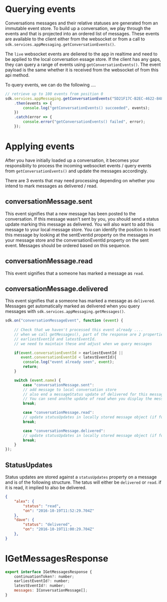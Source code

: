 # Querying events

Conversations messages and their relative statuses are generated from an immutable event store. To build up a conversation, we play through the events and that is projected into an ordered list of messages. These events are available to the client either from the websocket or from a call to `sdk.services.appMessaging.getConversationEvents()`.

The `live` websocket events are deliered to the app in realtime and need to be applied to the local conversation essage store. If the client has any gaps, they can query a range of events using `getConversationEvents()`. The event payload is the same whether it is received from the websocket of from this api method.

To query events, we can do the following ....


```javascript
// retrieve up to 100 events from position 0
sdk.services.appMessaging.getConversationEvents("5D21F17C-B2EC-4622-848E-5A2A916953EA", 0, 100)
    .then(events => {
        console.log("getConversationEvents() succeeded", events);
    })
    .catch(error => {
        console.error("getConversationEvents() failed", error);
    });
```


# Applying events


After you have initially loaded up a conversation, it becomes your responsibiity to process the incoming websocket events / query events from `getConversationEvents()` and update the messages accordingly.

There are 3 events that may need processing depending on whether you intend to mark messages as delivered / read.

## conversationMessage.sent
This event signifies that a new message has been posted to the conversation. If this message wasn't sent by you, you should send a status update marking this message as delivered. You will also want to add this message to your local message store. You can identify the position to insert this message by looking at the sentEventid property on the messages in your message store and the conversationEventId property on the sent event. Messages should be ordered based on this sequence.

## conversationMessage.read
This event signifies that a someone has marked a message as `read`.

## conversationMessage.delivered
This event signifies that a someone has marked a message as `delivered`. Messages get automatically marked as delivered when you query messages with `sdk.services.appMessaging.getMessages()`.


```javascript
sdk.on("conversationMessageEvent", function (event) {
    
    // Check that we haven't processed this event already ....
    // when we call getMessages(), part of the response are 2 properties:
    // earliestEventId and latestEventId.
    // we need to maintain these and adjust when we query messages

    if(event.conversationEventId > earliestEventId ||
       event.conversationEventId < latestEventId){
        console.log("event already seen", event);
        return;
    }

    switch (event.name) {
        case "conversationMessage.sent":
        // add message to local conversation store 
        // also end a messageStatus update of delivered for this message
        // You can send anothe update of read when you display the message to the user
        break;

        case "conversationMessage.read":
        // update statusUpdates in locally stored message object (if found) to reflect message is read by event.payload.profileId
        break;

        case "conversationMessage.delivered":
        // update statusUpdates in locally stored message object (if found) to reflect message was delivered to event.payload.profileId
        break;
    }
});
```

## StatusUpdates 
Status updates are stored against a `statusUpdates` property on a message and is of the following structure. The tatus will either be `delivered` or `read`. if it is read, it implied to also be delivered.
```json
{
    "alex": {
        "status": "read",
        "on": "2016-10-19T11:52:29.704Z"
    },
    "dave": {
        "status": "delivered",
        "on": "2016-10-19T11:00:29.704Z"
    },
}
```



# IGetMessagesResponse
```javascript
export interface IGetMessagesResponse {
    continuationToken?: number;
    earliestEventId?: number;
    latestEventId?: number;
    messages: IConversationMessage[];
}
```
